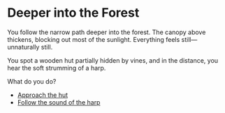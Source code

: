 # Deeper into the Forest

You follow the narrow path deeper into the forest. The canopy above thickens, blocking out most of the sunlight. Everything feels still—unnaturally still.

You spot a wooden hut partially hidden by vines, and in the distance, you hear the soft strumming of a harp.

What do you do?

- [Approach the hut](hut.md)
- [Follow the sound of the harp](harp.md)
